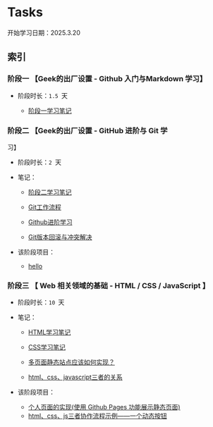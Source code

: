 # Tasks
开始学习日期：2025.3.20
## 索引 
### 阶段一 【Geek的出厂设置 - Github 入门与Markdown 学习】  
+ 阶段时长：`1.5 `天

  - [阶段一学习笔记](<阶段一学习笔记.md>)  

### 阶段二 【Geek的出厂设置 - GitHub 进阶与 Git 学
习】  
+ 阶段时长：`2 `天  
+ 笔记：
  
  - [阶段二学习笔记](<阶段二学习笔记.md>)  
  - [Git工作流程](<Git工作流程.md>)

  - [Github进阶学习](<Github进阶学习笔记.md>)
  - [Git版本回滚与冲突解决](<Git版本回滚与冲突解决.md>)
  
+ 该阶段项目：
  
  - [hello](<hello.md>)
### 阶段三 【 Web 相关领域的基础 - HTML / CSS / JavaScript 】  
+ 阶段时长：`10 `天  

+ 笔记：
  - [HTML学习笔记](<HTML学习笔记.md>)
  
  - [CSS学习笔记](<CSS学习笔记.md>)
  
  - [多页面静态站点应该如何实现？](<多页面静态站点实现.md>)
  - [html、css、javascript三者的关系](<html、css、javascript三者的关系.md>)


+ 该阶段项目：
  
  - [个人页面的实现(使用 Github Pages 功能展示静态页面)](https://qr114514.github.io)
  - [html、css、js三者协作流程示例——一个动态按钮](<协作流程示例：一个动态按钮.html>)
